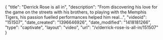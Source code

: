 {
    "title": "Derrick Rose is all in",
    "description": "From discovering his love for the game on the streets with his brothers, to playing with the Memphis Tigers, his passion fuelled performances helped him real...",
    "videoid": "151507",
    "date_created": "1396646926",
    "date_modified": "1418181266",
    "type": "captivate",
    "layout": "video",
    "url": "\/v\/derrick-rose-is-all-in\/151507"
}